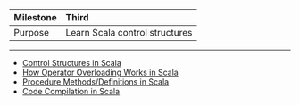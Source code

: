 | Milestone | Third |
| :--- | :--- |
| Purpose | Learn Scala control structures |

---

- [Control Structures in Scala](looping-in-scala.md)
- [How Operator Overloading Works in Scala](operator-overloading.md)
- [Procedure Methods/Definitions in Scala](procedures.md)
- [Code Compilation in Scala](scala-code-compilation.md)
